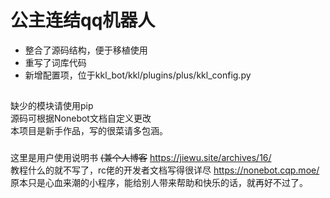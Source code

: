 # 公主连结qq机器人
* 整合了源码结构，便于移植使用  
* 重写了词库代码  
* 新增配置项，位于kkl_bot/kkl/plugins/plus/kkl_config.py
## 
缺少的模块请使用pip  
源码可根据Nonebot文档自定义更改  
本项目是新手作品，写的很菜请多包涵。  
### 
这里是用户使用说明书 ~~(兼个人博客~~ https://jiewu.site/archives/16/  
教程什么的就不写了，rc佬的开发者文档写得很详尽 https://nonebot.cqp.moe/  
原本只是心血来潮的小程序，能给别人带来帮助和快乐的话，就再好不过了。
